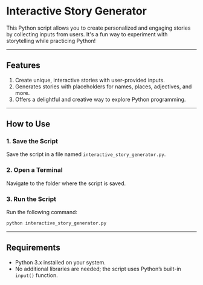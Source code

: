 # **Interactive Story Generator**

This Python script allows you to create personalized and engaging stories by collecting inputs from users. It's a fun way to experiment with storytelling while practicing Python!

---

## **Features**

1. Create unique, interactive stories with user-provided inputs.  
2. Generates stories with placeholders for names, places, adjectives, and more.  
3. Offers a delightful and creative way to explore Python programming.

---

## **How to Use**

### **1. Save the Script**
Save the script in a file named `interactive_story_generator.py`.  

### **2. Open a Terminal**
Navigate to the folder where the script is saved.

### **3. Run the Script**
Run the following command:  
```bash
python interactive_story_generator.py
```

---

## **Requirements**
- Python 3.x installed on your system.  
- No additional libraries are needed; the script uses Python’s built-in `input()` function.
